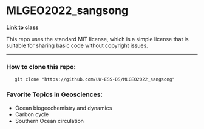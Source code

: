 # MLGEO2022_sangsong

**[Link to class](https://github.com/UW-ESS-DS/MLGeo-Autumn22)**

This repo uses the standard MIT license, which is a simple license that is suitable for sharing basic code without copyright issues. 

---

### How to clone this repo: 

       git clone "https://github.com/UW-ESS-DS/MLGEO2022_sangsong"


### Favorite Topics in Geosciences: 

- Ocean biogeochemistry and dynamics
- Carbon cycle 
- Southern Ocean circulation 
